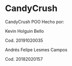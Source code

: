 # CandyCrush
CandyCrush POO
Hecho por: 

Kevin Holguin Bello 

Cod. 20191020035

Andrés Felipe Lesmes Campos

Cod. 20182020157
